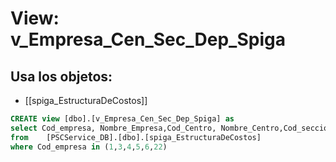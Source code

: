 # View: v_Empresa_Cen_Sec_Dep_Spiga

## Usa los objetos:
- [[spiga_EstructuraDeCostos]]

```sql
CREATE view [dbo].[v_Empresa_Cen_Sec_Dep_Spiga] as
select Cod_empresa, Nombre_Empresa,Cod_Centro, Nombre_Centro,Cod_seccion,Nombre_Seccion,Cod_Departamento,Nombre_Departamento
from	[PSCService_DB].[dbo].[spiga_EstructuraDeCostos]				
where Cod_empresa in (1,3,4,5,6,22)

```
